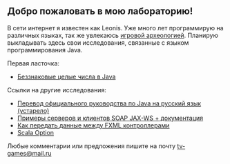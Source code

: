 ## Добро пожаловать в мою лабораторию!

В сети интернет я известен как Leonis. Уже много лет программирую на различных языках, так же увлекаюсь [игровой археологией](http://tv-games.ru/). Планирую выкладывать здесь свои исследования, связанные с языком программирования Java.

Первая ласточка:

* [Беззнаковые целые числа в Java](unsigned/toc.md)

Ссылки на другие исследования:

* [Перевод официального руководства по Java на русский язык (устарело)](http://javatut.tv-games.ru/page/oracle-java-tutorials])
* [Примеры серверов и клиентов SOAP JAX-WS + документация](https://github.com/LeonisX/soap-examples)
* [Как передать данные между FXML контроллерами](http://javatut.tv-games.ru/page/javafx-controllers-interaction)
* [Scala Option](http://javatut.tv-games.ru/page/scala-option-blog)

Любые комментарии или предложения пишите на почту tv-games@mail.ru
